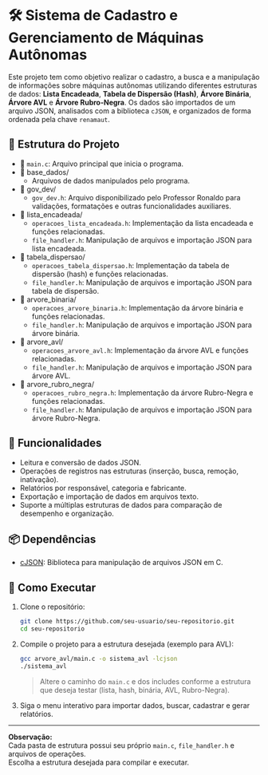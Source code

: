 # 🛠️ Sistema de Cadastro e Gerenciamento de Máquinas Autônomas

Este projeto tem como objetivo realizar o cadastro, a busca e a manipulação de informações sobre máquinas autônomas utilizando diferentes estruturas de dados: **Lista Encadeada**, **Tabela de Dispersão (Hash)**, **Árvore Binária**, **Árvore AVL** e **Árvore Rubro-Negra**. Os dados são importados de um arquivo JSON, analisados com a biblioteca `cJSON`, e organizados de forma ordenada pela chave `renamaut`.

## 📁 Estrutura do Projeto

- 🧾 `main.c`: Arquivo principal que inicia o programa.
- 📂 base_dados/
  - Arquivos de dados manipulados pelo programa.
- 📂 gov_dev/
  - `gov_dev.h`: Arquivo disponibilizado pelo Professor Ronaldo para validações, formatações e outras funcionalidades auxiliares.
- 📂 lista_encadeada/
  - `operacoes_lista_encadeada.h`: Implementação da lista encadeada e funções relacionadas.
  - `file_handler.h`: Manipulação de arquivos e importação JSON para lista encadeada.
- 📂 tabela_dispersao/
  - `operacoes_tabela_dispersao.h`: Implementação da tabela de dispersão (hash) e funções relacionadas.
  - `file_handler.h`: Manipulação de arquivos e importação JSON para tabela de dispersão.
- 📂 arvore_binaria/
  - `operacoes_arvore_binaria.h`: Implementação da árvore binária e funções relacionadas.
  - `file_handler.h`: Manipulação de arquivos e importação JSON para árvore binária.
- 📂 arvore_avl/
  - `operacoes_arvore_avl.h`: Implementação da árvore AVL e funções relacionadas.
  - `file_handler.h`: Manipulação de arquivos e importação JSON para árvore AVL.
- 📂 arvore_rubro_negra/
  - `operacoes_rubro_negra.h`: Implementação da árvore Rubro-Negra e funções relacionadas.
  - `file_handler.h`: Manipulação de arquivos e importação JSON para árvore Rubro-Negra.

## 🔧 Funcionalidades

- Leitura e conversão de dados JSON.
- Operações de registros nas estruturas (inserção, busca, remoção, inativação).
- Relatórios por responsável, categoria e fabricante.
- Exportação e importação de dados em arquivos texto.
- Suporte a múltiplas estruturas de dados para comparação de desempenho e organização.

## 📦 Dependências

- [cJSON](https://github.com/DaveGamble/cJSON): Biblioteca para manipulação de arquivos JSON em C.

## 🚀 Como Executar

1. Clone o repositório:

    ```bash
    git clone https://github.com/seu-usuario/seu-repositorio.git
    cd seu-repositorio
    ```

2. Compile o projeto para a estrutura desejada (exemplo para AVL):

    ```bash
    gcc arvore_avl/main.c -o sistema_avl -lcjson
    ./sistema_avl
    ```

   > Altere o caminho do `main.c` e dos includes conforme a estrutura que deseja testar (lista, hash, binária, AVL, Rubro-Negra).

3. Siga o menu interativo para importar dados, buscar, cadastrar e gerar relatórios.

---

**Observação:**  
Cada pasta de estrutura possui seu próprio `main.c`, `file_handler.h` e arquivos de operações.  
Escolha a estrutura desejada para compilar e executar.
